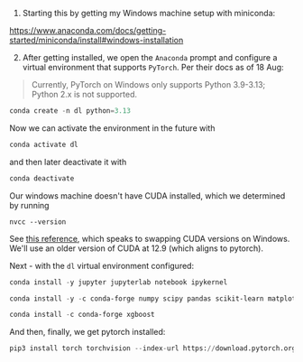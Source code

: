 1. Starting this by getting my Windows machine setup with miniconda:

https://www.anaconda.com/docs/getting-started/miniconda/install#windows-installation

2. After getting installed, we open the `Anaconda` prompt and configure a virtual environment that supports `PyTorch`. Per their docs as of 18 Aug:

> Currently, PyTorch on Windows only supports Python 3.9-3.13; Python 2.x is not supported.

```powershell
conda create -n dl python=3.13
```

Now we can activate the environment in the future with

```powershell
conda activate dl
```

and then later deactivate it with

```powershell
conda deactivate
```

Our windows machine doesn't have CUDA installed, which we determined by running 

```
nvcc --version
```

See [this reference](https://github.com/bycloudai/SwapCudaVersionWindows), which speaks to swapping CUDA versions on Windows. We'll use an older version of CUDA at 12.9 (which aligns to pytorch).


Next - with the `dl` virtual environment configured:

```powershell
conda install -y jupyter jupyterlab notebook ipykernel 
```

```powershell
conda install -y -c conda-forge numpy scipy pandas scikit-learn matplotlib seaborn transformers datasets tokenizers accelerate evaluate optimum huggingface_hub nltk category_encoders
```

```powershell
conda install -c conda-forge xgboost
```

And then, finally, we get pytorch installed:

```python
pip3 install torch torchvision --index-url https://download.pytorch.org/whl/cu129
```

